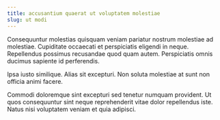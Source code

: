 ```yaml
---
title: accusantium quaerat ut voluptatem molestiae
slug: ut modi
---
```


Consequuntur molestias quisquam veniam pariatur nostrum molestiae ad molestiae. Cupiditate occaecati et perspiciatis eligendi in neque. Repellendus possimus recusandae quod quam autem. Perspiciatis omnis ducimus sapiente id perferendis.

Ipsa iusto similique. Alias sit excepturi. Non soluta molestiae at sunt non officia animi facere.

Commodi doloremque sint excepturi sed tenetur numquam provident. Ut quos consequuntur sint neque reprehenderit vitae dolor repellendus iste. Natus nisi voluptatem veniam et quia adipisci.
